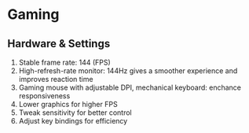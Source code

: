# Gaming

## Hardware & Settings
1. Stable frame rate: 144 (FPS)  
2. High-refresh-rate monitor: 144Hz gives a smoother experience and improves reaction time  
3. Gaming mouse with adjustable DPI, mechanical keyboard: enchance responsiveness  
4. Lower graphics for higher FPS  
5. Tweak sensitivity for better control  
6. Adjust key bindings for efficiency  

## 